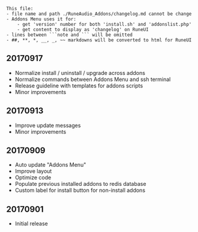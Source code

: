 ```note  
This file: 
- file name and path ./RuneAudio_Addons/changelog.md cannot be change
- Addons Menu uses it for:
    - get 'version' number for both 'install.sh' and 'addonslist.php'
    - get content to display as 'changelog' on RuneUI
- lines between ```note and ``` will be omitted
- ##, **, *, __, _, ~~ markdowns will be converted to html for RuneUI
```
## 20170917
- Normalize install / uninstall / upgrade across addons
- Normalize commands between Addons Menu and ssh terminal
- Release guideline with templates for addons scripts
- Minor improvements

## 20170913
- Improve update messages
- Minor improvements

## 20170909
- Auto update "Addons Menu"
- Improve layout
- Optimize code
- Populate previous installed addons to redis database
- Custom label for install button for non-install addons

## 20170901
- Initial release
